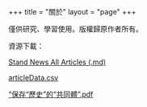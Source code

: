 +++
title = "關於"
layout = "page"
+++

僅供研究、學習使用。版權歸原作者所有。

資源下載：

[Stand News All Articles (.md)](https://drive.google.com/file/d/16owvPwiyLwM1tzT436wdLSzPBM1a_dtF/view?usp=sharing)

[articleData.csv](https://drive.google.com/file/d/1DBgsm-lzWyaRIyNK3Uhu5MMJhc7RtSO-/view?usp=sharing)

[“保存“歷史”的“共同體”.pdf](https://drive.google.com/file/d/1b6PIgVLWS2-CoMO9GBIthDjil4Vlyh6y/view?usp=sharing)